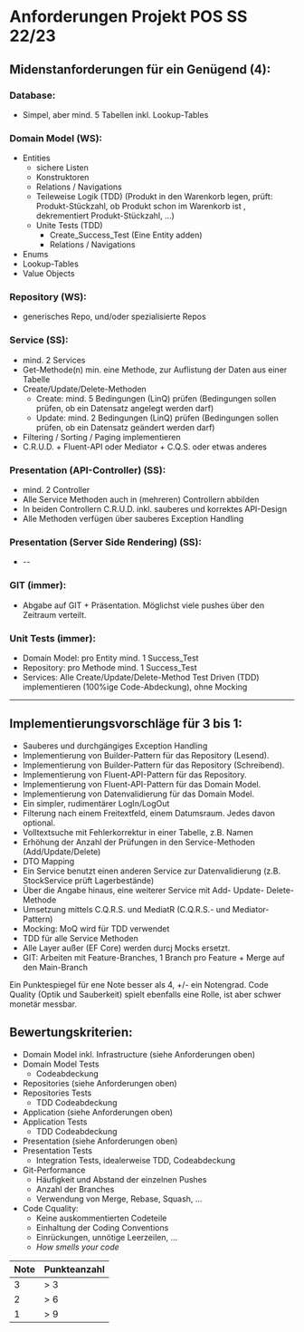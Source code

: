 # Anforderungen Projekt POS SS 22/23

## Midenstanforderungen für ein Genügend (4):

### Database:

* Simpel, aber mind. 5 Tabellen inkl. Lookup-Tables

### Domain Model (WS):

* Entities
  * sichere Listen
  * Konstruktoren
  * Relations / Navigations
  * Teileweise Logik (TDD) (Produkt in den Warenkorb legen, prüft: Produkt-Stückzahl, ob Produkt schon im Warenkorb ist , dekrementiert Produkt-Stückzahl, ...)
  * Unite Tests (TDD)
    * Create_Success_Test (Eine Entity adden)
    * Relations / Navigations
* Enums
* Lookup-Tables
* Value Objects

### Repository (WS):

* generisches Repo, und/oder spezialisierte Repos

### Service (SS):

* mind. 2 Services
* Get-Methode(n) min. eine Methode, zur Auflistung der Daten aus einer Tabelle
* Create/Update/Delete-Methoden
  * Create: mind. 5 Bedingungen (LinQ) prüfen (Bedingungen sollen prüfen, ob ein Datensatz angelegt werden darf)
  * Update: mind. 2 Bedingungen (LinQ) prüfen (Bedingungen sollen prüfen, ob ein Datensatz geändert werden darf)
* Filtering / Sorting / Paging implementieren
* C.R.U.D. + Fluent-API oder Mediator + C.Q.S. oder etwas anderes

### Presentation (API-Controller) (SS):

* mind. 2 Controller
* Alle Service Methoden auch in (mehreren) Controllern abbilden
* In beiden Controllern C.R.U.D. inkl. sauberes und korrektes API-Design
* Alle Methoden verfügen über sauberes Exception Handling

### Presentation (Server Side Rendering) (SS):

* --

### GIT (immer):

* Abgabe auf GIT + Präsentation. Möglichst viele pushes über den Zeitraum verteilt.

### Unit Tests (immer):

* Domain Model: pro Entity mind. 1 Success_Test
* Repository: pro Methode mind. 1 Success_Test
* Services: Alle Create/Update/Delete-Method Test Driven (TDD) implementieren (100%ige Code-Abdeckung), ohne Mocking

---

## Implementierungsvorschläge für 3 bis 1:

* Sauberes und durchgängiges Exception Handling
* Implementierung von Builder-Pattern für das Repository (Lesend).
* Implementierung von Builder-Pattern für das Repository (Schreibend).
* Implementierung von Fluent-API-Pattern für das Repository.
* Implementierung von Fluent-API-Pattern für das Domain Model.
* Implementierung von Datenvalidierung für das Domain Model.
* Ein simpler, rudimentärer LogIn/LogOut
* Filterung nach einem Freitextfeld, einem Datumsraum. Jedes davon optional.
* Volltextsuche mit Fehlerkorrektur in einer Tabelle, z.B. Namen
* Erhöhung der Anzahl der Prüfungen in den Service-Methoden (Add/Update/Delete)
* DTO Mapping
* Ein Service benutzt einen anderen Service zur Datenvalidierung (z.B. StockService prüft Lagerbestände)
* Über die Angabe hinaus, eine weiterer Service mit Add- Update- Delete-Methode
* Umsetzung mittels C.Q.R.S. und MediatR (C.Q.R.S.- und Mediator-Pattern)
* Mocking: MoQ wird für TDD verwendet
* TDD für alle Service Methoden
* Alle Layer außer (EF Core) werden durcj Mocks ersetzt.
* GIT: Arbeiten mit Feature-Branches, 1 Branch pro Feature + Merge auf den Main-Branch

Ein Punktespiegel für ene Note besser als 4, +/- ein Notengrad. Code Quality (Optik und Sauberkeit) spielt ebenfalls eine Rolle, ist aber schwer monetär messbar.

## Bewertungskriterien:

* Domain Model inkl. Infrastructure (siehe Anforderungen oben)
* Domain Model Tests
  * Codeabdeckung
* Repositories (siehe Anforderungen oben)
* Repositories Tests
  * TDD Codeabdeckung
* Application (siehe Anforderungen oben)
* Application Tests
  * TDD Codeabdeckung
* Presentation (siehe Anforderungen oben)
* Presentation Tests
  * Integration Tests, idealerweise TDD, Codeabdeckung
* Git-Performance
  * Häufigkeit und Abstand der einzelnen Pushes
  * Anzahl der Branches
  * Verwendung von Merge, Rebase, Squash, ...
* Code Cquality:
  * Keine auskommentierten Codeteile
  * Einhaltung der Coding Conventions
  * Einrückungen, unnötige Leerzeilen, ...
  * *How smells your code*


| Note | Punkteanzahl |
|---|---|
| 3 | > 3 |
| 2 | > 6 |
| 1 | > 9 |
